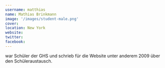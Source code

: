 ```yaml
---
username: matthias
name: Mathias Brinkmann
image: '/images/student-male.png'
cover: 
location: New York
website: 
twitter: 
facebook: 
---
```

war Schüler der GHS und schrieb für die Website unter anderem 2009 über den Schüleraustausch. 